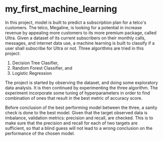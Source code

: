 # my_first_machine_learning
In this project, model is built to predict a subscription plan for a telco's customers. 
The telco, Megaline, is looking for a potential in increase revenue by appealing more customers to its more premium package, called Ultra.
Given a dataset of its current subscribers on their monthly calls, messages, and internet data use, a machine learning is built to classify if a user shall subscribe for Ultra or not.
Three algorithms are tried in this project:
1. Decision Tree Clasifier,
2. Random Forest Classifier, and
3. Logistic Regression

The project is started by observing the dataset, and doing some exploratory data analysis.
It is then continued by experimenting the three algorithm. 
The experiment incorporate some tuning of hyperparameters in order to  find combination of ones that result in the best metric of accuracy score.

Before conclusion of the best performing model between the three, a sanity check is done to the best model.
Given that the target observed data is imbalance, validation metrics: precision and recall, are checked.
This is to make sure that the precision and recall for each of two targets are sufficient, so that a blind guess will not lead to a wrong conclusion on the performance of the chosen model.
